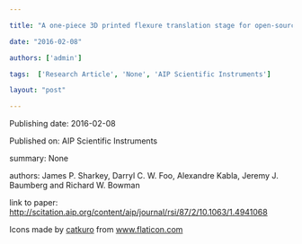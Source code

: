 ---
title: "A one-piece 3D printed flexure translation stage for open-source microscopy"
date: "2016-02-08"
authors: ['admin']
tags:  ['Research Article', 'None', 'AIP Scientific Instruments']
layout: "post"
---
Publishing date: 2016-02-08

Published on: AIP Scientific Instruments

summary: None

authors: James P. Sharkey, Darryl C. W. Foo, Alexandre Kabla, Jeremy J. Baumberg and Richard W. Bowman

link to paper: http://scitation.aip.org/content/aip/journal/rsi/87/2/10.1063/1.4941068

Icons made by <a href="https://www.flaticon.com/free-icon/bookshelves_3576884" title="catkuro">catkuro</a> from <a href="https://www.flaticon.com/" title="Flaticon"> www.flaticon.com</a>